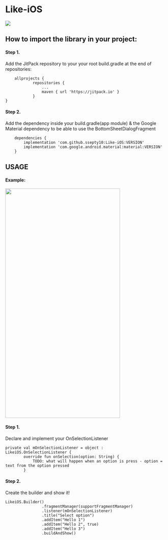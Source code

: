 # Like-iOS
[![](https://jitpack.io/v/ssepty10/Like-iOS.svg)](https://jitpack.io/#ssepty10/Like-iOS)
## How to import the library in your project:

#### Step 1. 
  Add the JitPack repository to your your root build.gradle at the end of repositories:
  
      	allprojects {
		        repositories {
			        ...
			        maven { url 'https://jitpack.io' }
		        }
	}
        
#### Step 2.
  Add the dependency inside your build.gradle(app module) & the Google Material dependency to be able to use the BottomSheetDialogFragment
  
	    dependencies {
            implementation 'com.github.ssepty10:Like-iOS:VERSION'
            implementation 'com.google.android.material:material:VERSION'
	    }
  
## USAGE

#### Example:

<img src="https://user-images.githubusercontent.com/41394271/73343012-75596600-4288-11ea-9d98-0290007ed1a3.png" width="360" height="720">

#### Step 1. 
Declare and implement your OnSelectionListener
```
private val mOnSelectionListener = object : LikeiOS.OnSelectionListener {
        override fun onSelection(option: String) {
            TODO: what will happen when an option is press - option = text from the option pressed
        }
```

#### Step 2. 
Create the builder and show it!
```
LikeiOS.Builder()
                .fragmentManager(supportFragmentManager)
                .listener(mOnSelectionListener)
                .title("Select option")
                .addItem("Hello 1")
                .addItem("Hello 2", true)
                .addItem("Hello 3")
                .buildAndShow()
```
